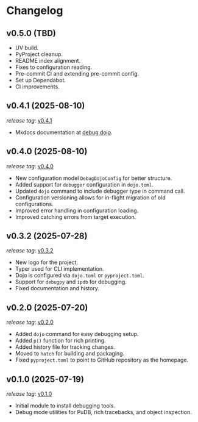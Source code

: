 # Changelog

## v0.5.0 (TBD)

* UV build.
* PyProject cleanup.
* README index alignment.
* Fixes to configuration reading.
* Pre-commit CI and extending pre-commit config.
* Set up Dependabot.
* CI improvements.

## v0.4.1 (2025-08-10)

*release tag*: [v0.4.1](https://github.com/bwrob/debug-dojo/releases/tag/v0.4.1)

* Mkdocs documentation at [debug dojo](https://bwrob.github.io/debug-dojo).

## v0.4.0 (2025-08-10)

*release tag*: [v0.4.0](https://github.com/bwrob/debug-dojo/releases/tag/v0.4.0)

* New configuration model `DebugDojoConfig` for better structure.
* Added support for `debugger` configuration in `dojo.toml`.
* Updated `dojo` command to include debugger type in command call.
* Configuration versioning allows for in-flight migration of old configurations.
* Improved error handling in configuration loading.
* Improved catching errors from target execution.

## v0.3.2 (2025-07-28)

*release tag*: [v0.3.2](https://github.com/bwrob/debug-dojo/releases/tag/v0.3.2)

* New logo for the project.
* Typer used for CLI implementation.
* Dojo is configured via `dojo.toml` or `pyproject.toml`.
* Support for `debugpy` and `ipdb` for debugging.
* Fixed documentation and history.

## v0.2.0 (2025-07-20)

*release tag*: [v0.2.0](https://github.com/bwrob/debug-dojo/releases/tag/v0.2.0)

* Added `dojo` command for easy debugging setup.
* Added `p()` function for rich printing.
* Added history file for tracking changes.
* Moved to `hatch` for building and packaging.
* Fixed `pyproject.toml` to point to GitHub repository as the homepage.

## v0.1.0 (2025-07-19)

*release tag*: [v0.1.0](https://github.com/bwrob/debug-dojo/releases/tag/v0.1.0)

* Initial module to install debugging tools.
* Debug mode utilities for PuDB, rich tracebacks, and object inspection.

